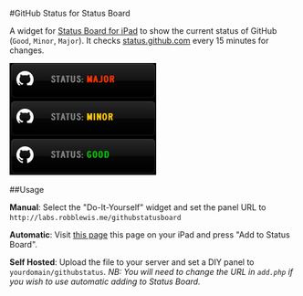 #GitHub Status for Status Board

A widget for [Status Board for iPad](http://panic.com/statusboard) to show the current status of GitHub (`Good`, `Minor`, `Major`). It checks [status.github.com](http://status.github.com) every 15 minutes for changes.

![](screenshot.png)

##Usage

**Manual**: Select the "Do-It-Yourself" widget and set the panel URL to `http://labs.robblewis.me/githubstatusboard`

**Automatic**: Visit [this page](http://labs.robblewis.me/githubstatusboard/add.html) this page on your iPad and press "Add to Status Board".

**Self Hosted**: Upload the file to your server and set a DIY panel to `yourdomain/githubstatus`. *NB: You will need to change the URL in `add.php` if you wish to use automatic adding to Status Board.*